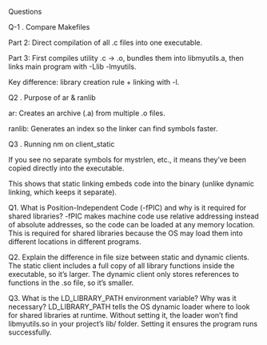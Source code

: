 Questions


Q-1 . Compare Makefiles

Part 2: Direct compilation of all .c files into one executable.

Part 3: First compiles utility .c → .o, bundles them into libmyutils.a, then links main program with -Llib -lmyutils.

Key difference: library creation rule + linking with -l.

Q2 . Purpose of ar & ranlib

ar: Creates an archive (.a) from multiple .o files.

ranlib: Generates an index so the linker can find symbols faster.

Q3 . Running nm on client_static

If you see no separate symbols for mystrlen, etc., it means they’ve been copied directly into the executable.

This shows that static linking embeds code into the binary (unlike dynamic linking, which keeps it separate).

Q1. What is Position-Independent Code (-fPIC) and why is it required for shared libraries?
-fPIC makes machine code use relative addressing instead of absolute addresses, so the code can be loaded at any memory location. This is required for shared libraries because the OS may load them into different locations in different programs.

Q2. Explain the difference in file size between static and dynamic clients.
The static client includes a full copy of all library functions inside the executable, so it’s larger. The dynamic client only stores references to functions in the .so file, so it’s smaller.

Q3. What is the LD_LIBRARY_PATH environment variable? Why was it necessary?
LD_LIBRARY_PATH tells the OS dynamic loader where to look for shared libraries at runtime. Without setting it, the loader won’t find libmyutils.so in your project’s lib/ folder. Setting it ensures the program runs successfully.


